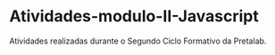 # Atividades-modulo-II-Javascript
Atividades realizadas durante o Segundo Ciclo Formativo da Pretalab. 
